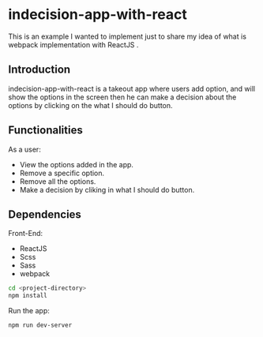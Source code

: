# indecision-app-with-react
This is an example I wanted to implement just to share my idea of what is webpack implementation with ReactJS .

## Introduction

indecision-app-with-react is a takeout app where users add option, and will show the options in the screen then he can make a decision about the options by clicking on the what I should do button.

## Functionalities

As a user:

- View the options added in the app.
- Remove a specific option.
- Remove all the options.
- Make a decision by cliking in what I should do button.



## Dependencies

Front-End:

- ReactJS
- Scss
- Sass
- webpack

```sh
cd <project-directory>
npm install
```

Run the app:

```sh
npm run dev-server 

